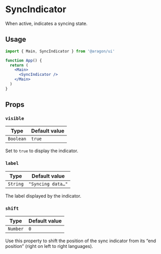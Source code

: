 # SyncIndicator

When active, indicates a syncing state.

## Usage

```jsx
import { Main, SyncIndicator } from '@aragon/ui'

function App() {
  return (
    <Main>
      <SyncIndicator />
    </Main>
  )
}
```

## Props

### `visible`

| Type      | Default value |
| --------- | ------------- |
| `Boolean` | `true`        |

Set to `true` to display the indicator.

### `label`

| Type     | Default value     |
| -------- | ----------------- |
| `String` | `"Syncing data…"` |

The label displayed by the indicator.

### `shift`

| Type     | Default value |
| -------- | ------------- |
| `Number` | `0`           |

Use this property to shift the position of the sync indicator from its “end position” (right on left to right languages).

